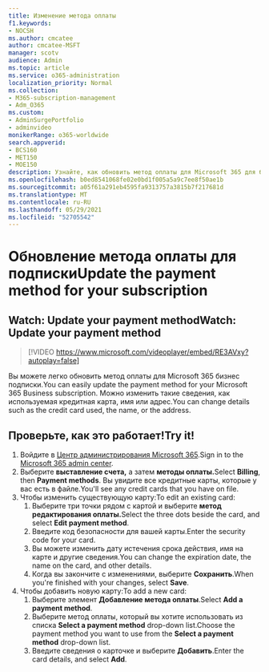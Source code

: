 ```yaml
---
title: Изменение метода оплаты
f1.keywords:
- NOCSH
ms.author: cmcatee
author: cmcatee-MSFT
manager: scotv
audience: Admin
ms.topic: article
ms.service: o365-administration
localization_priority: Normal
ms.collection:
- M365-subscription-management
- Adm_O365
ms.custom:
- AdminSurgePortfolio
- adminvideo
monikerRange: o365-worldwide
search.appverid:
- BCS160
- MET150
- MOE150
description: Узнайте, как обновить метод оплаты для Microsoft 365 для бизнеса.
ms.openlocfilehash: b0ed8541068fe02e0bd1f005a5a9c7ee8f50ae1b
ms.sourcegitcommit: a05f61a291eb4595fa9313757a3815b7f217681d
ms.translationtype: MT
ms.contentlocale: ru-RU
ms.lasthandoff: 05/29/2021
ms.locfileid: "52705542"
---
```

# <a name="update-the-payment-method-for-your-subscription"></a><span data-ttu-id="c42c0-103">Обновление метода оплаты для подписки</span><span class="sxs-lookup"><span data-stu-id="c42c0-103">Update the payment method for your subscription</span></span>

## <a name="watch-update-your-payment-method"></a><span data-ttu-id="c42c0-104">Watch: Update your payment method</span><span class="sxs-lookup"><span data-stu-id="c42c0-104">Watch: Update your payment method</span></span>

> [!VIDEO https://www.microsoft.com/videoplayer/embed/RE3AVxy?autoplay=false]

<span data-ttu-id="c42c0-105">Вы можете легко обновить метод оплаты для Microsoft 365 бизнес подписки.</span><span class="sxs-lookup"><span data-stu-id="c42c0-105">You can easily update the payment method for your Microsoft 365 Business subscription.</span></span> <span data-ttu-id="c42c0-106">Можно изменить такие сведения, как используемая кредитная карта, имя или адрес.</span><span class="sxs-lookup"><span data-stu-id="c42c0-106">You can change details such as the credit card used, the name, or the address.</span></span>

## <a name="try-it"></a><span data-ttu-id="c42c0-107">Проверьте, как это работает!</span><span class="sxs-lookup"><span data-stu-id="c42c0-107">Try it!</span></span>

1. <span data-ttu-id="c42c0-108">Войдите в [Центр администрирования Microsoft 365](https://admin.microsoft.com).</span><span class="sxs-lookup"><span data-stu-id="c42c0-108">Sign in to the [Microsoft 365 admin center](https://admin.microsoft.com).</span></span>
1. <span data-ttu-id="c42c0-109">Выберите **выставление счета,** а затем **методы оплаты.**</span><span class="sxs-lookup"><span data-stu-id="c42c0-109">Select **Billing**, then **Payment methods**.</span></span> <span data-ttu-id="c42c0-110">Вы увидите все кредитные карты, которые у вас есть в файле.</span><span class="sxs-lookup"><span data-stu-id="c42c0-110">You'll see any credit cards that you have on file.</span></span>
1. <span data-ttu-id="c42c0-111">Чтобы изменить существующую карту:</span><span class="sxs-lookup"><span data-stu-id="c42c0-111">To edit an existing card:</span></span>
    1. <span data-ttu-id="c42c0-112">Выберите три точки рядом с картой и выберите **метод редактирования оплаты.**</span><span class="sxs-lookup"><span data-stu-id="c42c0-112">Select the three dots beside the card, and select **Edit payment method**.</span></span>
    1. <span data-ttu-id="c42c0-113">Введите код безопасности для вашей карты.</span><span class="sxs-lookup"><span data-stu-id="c42c0-113">Enter the security code for your card.</span></span>
    1. <span data-ttu-id="c42c0-114">Вы можете изменить дату истечения срока действия, имя на карте и другие сведения.</span><span class="sxs-lookup"><span data-stu-id="c42c0-114">You can change the expiration date, the name on the card, and other details.</span></span>
    1. <span data-ttu-id="c42c0-115">Когда вы закончите с изменениями, выберите **Сохранить**.</span><span class="sxs-lookup"><span data-stu-id="c42c0-115">When you're finished with your changes, select **Save**.</span></span>
1. <span data-ttu-id="c42c0-116">Чтобы добавить новую карту:</span><span class="sxs-lookup"><span data-stu-id="c42c0-116">To add a new card:</span></span>
    1. <span data-ttu-id="c42c0-117">Выберите элемент **Добавление метода оплаты**.</span><span class="sxs-lookup"><span data-stu-id="c42c0-117">Select **Add a payment method**.</span></span>
    1. <span data-ttu-id="c42c0-118">Выберите метод оплаты, который вы хотите использовать из списка **Select a payment method** drop-down list.</span><span class="sxs-lookup"><span data-stu-id="c42c0-118">Choose the payment method you want to use from the **Select a payment method** drop-down list.</span></span>
    1. <span data-ttu-id="c42c0-119">Введите сведения о карточке и выберите **Добавить**.</span><span class="sxs-lookup"><span data-stu-id="c42c0-119">Enter the card details, and select **Add**.</span></span>
